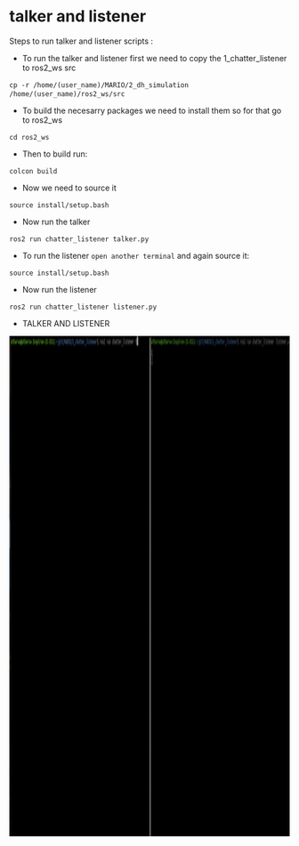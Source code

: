 # talker and listener 
Steps to run talker and listener scripts :
* To run the talker and listener first we need to copy the 1_chatter_listener to ros2_ws src

```
cp -r /home/(user_name)/MARIO/2_dh_simulation /home/(user_name)/ros2_ws/src
```
* To build the necesarry packages we need to install them so for that go to ros2_ws
```
cd ros2_ws
```
* Then to build run:
```
colcon build
```
* Now we need to source it
```
source install/setup.bash
```
* Now run the talker
```
ros2 run chatter_listener talker.py
```
* To run the listener `open another terminal` and again source it:
```
source install/setup.bash
```
* Now run the listener
```
ros2 run chatter_listener listener.py
```
* TALKER AND LISTENER
<p align="centere"><img src ="assets/talker_listener.gif" width="1500" height="900"></p>

